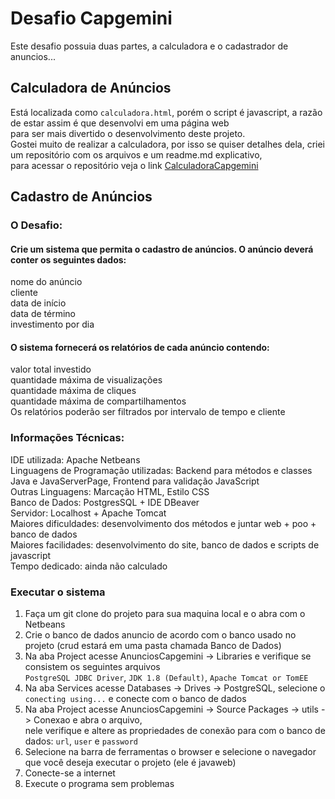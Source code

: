 # Desafio Capgemini 
Este desafio possuia duas partes, a calculadora e o cadastrador de anuncios... <br>

## Calculadora  de Anúncios
Está localizada como `calculadora.html`, porém o script é javascript, a razão de estar assim é que desenvolvi em uma página web <br>
para ser mais divertido o desenvolvimento deste projeto. <br>
Gostei muito de realizar a calculadora, por isso se quiser detalhes dela, criei um repositório com os arquivos e um readme.md explicativo, <br>
para acessar o repositório veja o link [CalculadoraCapgemini](https://github.com/IzabelaSoares/CalculadoraCapgemini.git) <br>

## Cadastro de Anúncios

### O Desafio:

#### Crie um sistema que permita o cadastro de anúncios. O anúncio deverá conter os seguintes dados:

nome do anúncio <br>
cliente <br>
data de início <br>
data de término <br>
investimento por dia <br>

#### O sistema fornecerá os relatórios de cada anúncio contendo:

valor total investido <br>
quantidade máxima de visualizações <br>
quantidade máxima de cliques <br>
quantidade máxima de compartilhamentos <br>
Os relatórios poderão ser filtrados por intervalo de tempo e cliente <br>

### Informações Técnicas:

IDE utilizada: Apache Netbeans <br>
Linguagens de Programação utilizadas: Backend para métodos e classes Java e JavaServerPage, Frontend para validação JavaScript <br>
Outras Linguagens: Marcação HTML, Estilo CSS <br>
Banco de Dados: PostgresSQL + IDE DBeaver <br>
Servidor: Localhost + Apache Tomcat <br>
Maiores dificuldades: desenvolvimento dos métodos e juntar web + poo + banco de dados <br>
Maiores facilidades: desenvolvimento do site, banco de dados e scripts de javascript <br>
Tempo dedicado: ainda não calculado <br>

### Executar o sistema 

1. Faça um git clone do projeto para sua maquina local e o abra com o Netbeans <br>
2. Crie o banco de dados anuncio de acordo com o banco usado no projeto (crud estará em uma pasta chamada Banco de Dados) <br>
3. Na aba Project acesse AnunciosCapgemini -> Libraries e verifique se consistem os seguintes arquivos <br> 
`PostgreSQL JDBC Driver`, `JDK 1.8 (Default)`, `Apache Tomcat or TomEE` <br>
4. Na aba Services acesse Databases -> Drives -> PostgreSQL, selecione o `conecting using...` e conecte com o banco de dados <br>
5. Na aba Project acesse AnunciosCapgemini -> Source Packages -> utils -> Conexao e abra o arquivo, <br>
nele verifique e altere as propriedades de conexão para com o banco de dados: `url`, `user` e `password`<br>
6. Selecione na barra de ferramentas o browser e selecione o navegador que você deseja executar o projeto (ele é javaweb) <br>
7. Conecte-se a internet <br>
8. Execute o programa sem problemas <br>


